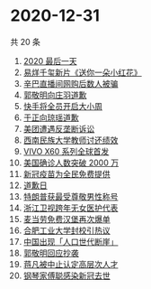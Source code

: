 # 2020-12-31

共 20 条

<!-- BEGIN -->
<!-- 最后更新时间 Thu Dec 31 2020 23:08:45 GMT+0800 (CST) -->

1. [2020 最后一天](https://www.zhihu.com/search?q=2020最后一天)
2. [易烊千玺新片《送你一朵小红花》](https://www.zhihu.com/search?q=送你一朵小红花)
3. [辛巴直播间网购后数人被骗](https://www.zhihu.com/search?q=辛巴电信诈骗)
4. [郭敬明向庄羽道歉](https://www.zhihu.com/search?q=郭敬明道歉)
5. [快手将全员开启大小周](https://www.zhihu.com/search?q=快手大小周)
6. [于正向琼瑶道歉](https://www.zhihu.com/search?q=于正道歉)
7. [美团遭遇反垄断诉讼](https://www.zhihu.com/search?q=美团)
8. [西南民族大学教师讨还绩效](https://www.zhihu.com/search?q=西南民族大学)
9. [VIVO X60 系列全球首发](https://www.zhihu.com/search?q=vivox60)
10. [美国确诊人数突破 2000 万](https://www.zhihu.com/search?q=美国疫情)
11. [新冠疫苗为全民免费提供](https://www.zhihu.com/search?q=新冠疫苗免费)
12. [道歉日](https://www.zhihu.com/search?q=道歉日)
13. [特朗普获最受尊敬男性称号](https://www.zhihu.com/search?q=特朗普)
14. [浙江卫视跨年无女医护代表](https://www.zhihu.com/search?q=浙江卫视)
15. [麦当劳免费汉堡再次爆单](https://www.zhihu.com/search?q=麦当劳)
16. [合肥工业大学封校引热议](https://www.zhihu.com/search?q=合肥工业大学)
17. [中国出现「人口世代断崖」](https://www.zhihu.com/search?q=人口世代断崖)
18. [郭敬明回应抄袭](https://www.zhihu.com/search?q=郭敬明)
19. [蒋凡被中止认定高层次人才](https://www.zhihu.com/search?q=蒋凡)
20. [钢琴家傅聪感染新冠去世](https://www.zhihu.com/search?q=傅聪去世)

<!-- END -->
